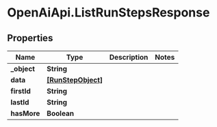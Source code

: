 # OpenAiApi.ListRunStepsResponse

## Properties
Name | Type | Description | Notes
------------ | ------------- | ------------- | -------------
**_object** | **String** |  | 
**data** | [**[RunStepObject]**](RunStepObject.md) |  | 
**firstId** | **String** |  | 
**lastId** | **String** |  | 
**hasMore** | **Boolean** |  | 
